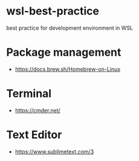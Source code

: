 # wsl-best-practice
best practice for development environment in WSL

# Package management
* https://docs.brew.sh/Homebrew-on-Linux

# Terminal
* https://cmder.net/

# Text Editor
* https://www.sublimetext.com/3
